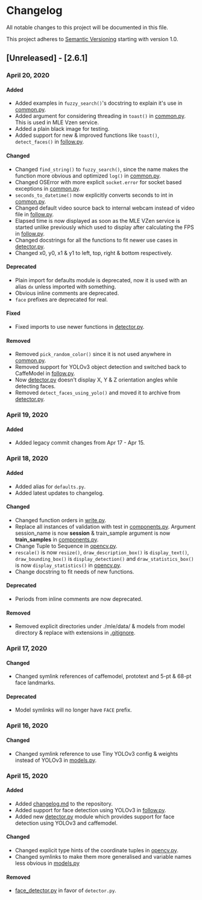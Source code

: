 # Changelog
<!-- markdownlint-disable MD024 -->

All notable changes to this project will be documented in this file.

This project adheres to [Semantic Versioning](https://semver.org/spec/v2.0.0.html) starting with version 1.0.

## [Unreleased] - [2.6.1]

### April 20, 2020

#### Added

- Added examples in `fuzzy_search()`'s docstring to explain it's use in [common.py](https://github.com/xames3/mle/commit/5645a82a3b66c834304f705b27e958f4f6ee14b0).
- Added argument for considering threading in `toast()` in [common.py](https://github.com/xames3/mle/commit/5645a82a3b66c834304f705b27e958f4f6ee14b0). This is used in MLE Vzen service.
- Added a plain black image for testing.
- Added support for new & improved functions like `toast()`, `detect_faces()` in [follow.py](https://github.com/xames3/mle/commit/cd75ac5e29d9d3ac7e7a53b6c1f9bd970e3b68db).

#### Changed

- Changed `find_string()` to `fuzzy_search()`, since the name makes the function more obvious and optimized `log()` in [common.py](https://github.com/xames3/mle/commit/5645a82a3b66c834304f705b27e958f4f6ee14b0).
- Changed OSError with more explicit `socket.error` for socket based exceptions in [common.py](https://github.com/xames3/mle/commit/5645a82a3b66c834304f705b27e958f4f6ee14b0).
- `seconds_to_datetime()` now explicitly converts seconds to int in [common.py](https://github.com/xames3/mle/commit/5645a82a3b66c834304f705b27e958f4f6ee14b0).
- Changed default video source back to internal webcam instead of video file in [follow.py](https://github.com/xames3/mle/commit/cd75ac5e29d9d3ac7e7a53b6c1f9bd970e3b68db).
- Elapsed time is now displayed as soon as the MLE VZen service is started unlike previously which used to display after calculating the FPS in [follow.py](https://github.com/xames3/mle/commit/cd75ac5e29d9d3ac7e7a53b6c1f9bd970e3b68db).
- Changed docstrings for all the functions to fit newer use cases in [detector.py](https://github.com/xames3/mle/commit/f6647a4808c9dd0d5ab636a36c8f18ba09f81b93).
- Changed x0, y0, x1 & y1 to left, top, right & bottom respectively.

#### Deprecated

- Plain import for defaults module is deprecated, now it is used with an alias `dx` unless imported with something.
- Obvious inline comments are deprecated.
- `face` prefixes are deprecated for real.

#### Fixed

- Fixed imports to use newer functions in [detector.py](https://github.com/xames3/mle/commit/f6647a4808c9dd0d5ab636a36c8f18ba09f81b93).

#### Removed

- Removed `pick_random_color()` since it is not used anywhere in [common.py](https://github.com/xames3/mle/commit/5645a82a3b66c834304f705b27e958f4f6ee14b0).
- Removed support for YOLOv3 object detection and switched back to CaffeModel in [follow.py](https://github.com/xames3/mle/commit/cd75ac5e29d9d3ac7e7a53b6c1f9bd970e3b68db).
- Now [detector.py](https://github.com/xames3/mle/commit/f6647a4808c9dd0d5ab636a36c8f18ba09f81b93) doesn't display X, Y & Z orientation angles while detecting faces.
- Removed `detect_faces_using_yolo()` and moved it to archive from [detector.py](https://github.com/xames3/mle/commit/f6647a4808c9dd0d5ab636a36c8f18ba09f81b93).

### April 19, 2020

#### Added

- Added legacy commit changes from Apr 17 - Apr 15.

### April 18, 2020

#### Added

- Added alias for `defaults.py`.
- Added latest updates to changelog.

#### Changed

- Changed function orders in [write.py](https://github.com/xames3/mle/commit/9b372dab59731d5095a17ab951cc0a63a0d99cc0).
- Replace all instances of validation with test in [components.py](https://github.com/xames3/mle/commit/1aba4d8dcca3131b46ff3e49ccc8988d689bcaee). Argument session_name is now **session** & train_sample argument is now **train_samples** in [components.py](https://github.com/xames3/mle/commit/1aba4d8dcca3131b46ff3e49ccc8988d689bcaee).
- Change Tuple to Sequence in [opencv.py](https://github.com/xames3/mle/commit/ea43b6f568846b0af55753d05a5984eac7001039).
- `rescale()` is now `resize()`, `draw_description_box()` is `display_text()`, `draw_bounding_box()` is `display_detection()` and `draw_statistics_box()` is now `display_statistics()` in [opencv.py](https://github.com/xames3/mle/commit/ea43b6f568846b0af55753d05a5984eac7001039).
- Change docstring to fit needs of new functions.

#### Deprecated

- Periods from inline comments are now deprecated.

#### Removed

- Removed explicit directories under ./mle/data/ & models from model directory & replace with extensions in [.gitignore](https://github.com/xames3/mle/commit/f78430c239078e70009be2122e0d563c6f397cc5).

### April 17, 2020

#### Changed

- Changed symlink references of caffemodel, prototext and 5-pt & 68-pt face landmarks.

#### Deprecated

- Model symlinks will no longer have `FACE` prefix.

### April 16, 2020

#### Changed

- Changed symlink reference to use Tiny YOLOv3 config & weights instead of YOLOv3 in [models.py](https://github.com/xames3/mle/commit/2c9cf6ccb623ca38fe083c793a7546a7386bcfd2).

### April 15, 2020

#### Added

- Added [changelog.md](https://github.com/xames3/mle/commit/ef2ed3ed213ce2ac193dc661f3f757de2ac1df22) to the repository.
- Added support for face detection using YOLOv3 in [follow.py](https://github.com/xames3/mle/commit/7a137b283e3a0109b320026315a3633ca8fccf2b).
- Added new [detector.py](https://github.com/xames3/mle/commit/cef628a7d021baee85cb72f983ed79efc30261bf) module which provides support for face detection using YOLOv3 and caffemodel.

#### Changed

- Changed explicit type hints of the coordinate tuples in [opencv.py](https://github.com/xames3/mle/commit/9a5bd68ceefed97122c6001ae901744e02c02656).
- Changed symlinks to make them more generalised and variable names less obvious in [models.py](https://github.com/xames3/mle/commit/2617e3c310f04be4129e75a80dfb113b85ddb3c7)

#### Removed

- [face_detector.py](https://github.com/xames3/mle/commit/672f77a141e778a690c2f5ca01359342d4f1cbef) in favor of `detector.py`.
